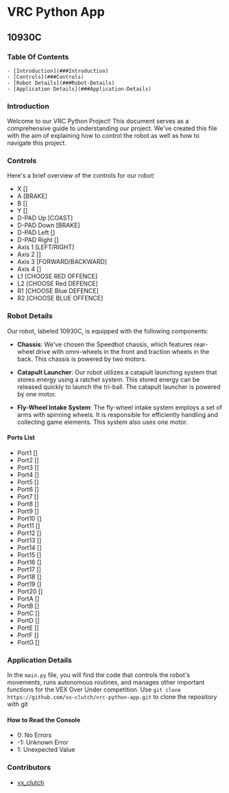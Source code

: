 # VRC Python App

## 10930C

### Table Of Contents

    - [Introduction](###Introduction)
    - [Controls](###Controls)
    - [Robot Details](###Robot-Details)
    - [Application Details](###Application-Details)

### Introduction

Welcome to our VRC Python Project! This document serves as a comprehensive guide to understanding our project. We've created this file with the aim of explaining how to control the robot as well as how to navigate this project.

### Controls

Here's a brief overview of the controls for our robot:

- X []
- A [BRAKE]
- B []
- Y []
- D-PAD Up [COAST]
- D-PAD Down [BRAKE]
- D-PAD Left []
- D-PAD Right []
- Axis 1 [LEFT/RIGHT]
- Axis 2 []
- Axis 3 [FORWARD/BACKWARD]
- Axis 4 []
- L1 [CHOOSE RED OFFENCE]
- L2 [CHOOSE Red DEFENCE]
- R1 [CHOOSE Blue DEFENCE]
- R2 [CHOOSE BLUE OFFENCE]

### Robot Details

Our robot, labeled 10930C, is equipped with the following components:

- **Chassis**: We've chosen the Speedbot chassis, which features rear-wheel drive with omni-wheels in the front and traction wheels in the back. This chassis is powered by two motors.

- **Catapult Launcher**: Our robot utilizes a catapult launching system that stores energy using a ratchet system. This stored energy can be released quickly to launch the tri-ball. The catapult launcher is powered by one motor.

- **Fly-Wheel Intake System**: The fly-wheel intake system employs a set of arms with spinning wheels. It is responsible for efficiently handling and collecting game elements. This system also uses one motor.

#### Ports List

- Port1 []
- Port2 []
- Port3 []
- Port4 []
- Port5 []
- Port6 []
- Port7 []
- Port8 []
- Port9 []
- Port10 []
- Port11 []
- Port12 []
- Port13 []
- Port14 []
- Port15 []
- Port16 []
- Port17 []
- Port18 []
- Port19 []
- Port20 []
- PortA []
- PortB []
- PortC []
- PortD []
- PortE []
- PortF []
- PortG []

### Application Details

In the `main.py` file, you will find the code that controls the robot's movements, runs autonomous routines, and manages other important functions for the VEX Over Under competition. Use `git clone https://github.com/vx-clutch/vrc-python-app.git` to clone the repository with git

#### How to Read the Console

- 0: No Errors
- -1: Unknown Error
- 1: Unexpected Value

### Contributors

- [vx_clutch](https://github.com/vx-clutch)
